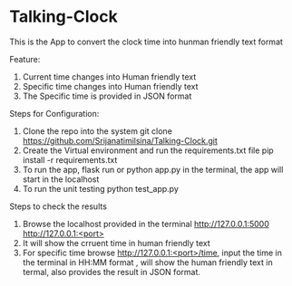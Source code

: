 # Talking-Clock

This is the App to convert the clock time into hunman friendly text format

Feature:
1. Current time changes into Human friendly text
2. Specific time changes into Human friendly text
3. The Specific time is provided in JSON format

Steps for Configuration:
1. Clone the repo into the system git clone https://github.com/Srijanatimilsina/Talking-Clock.git
2. Create the Virtual environment and run the requirements.txt file pip install -r requirements.txt
3. To run the app, flask run or python app.py in the terminal, the app will start in the localhost
4. To run the unit testing python test_app.py

Steps to check the results
1. Browse the localhost provided in the terminal http://127.0.0.1:5000 http://127.0.0.1:<port>
2. It will show the crruent time in human friendly text
3. For specific time browse http://127.0.0.1:<port>/time, input the time in the terminal in HH:MM format , will show the human friendly text in termal, also provides the result in JSON format.
